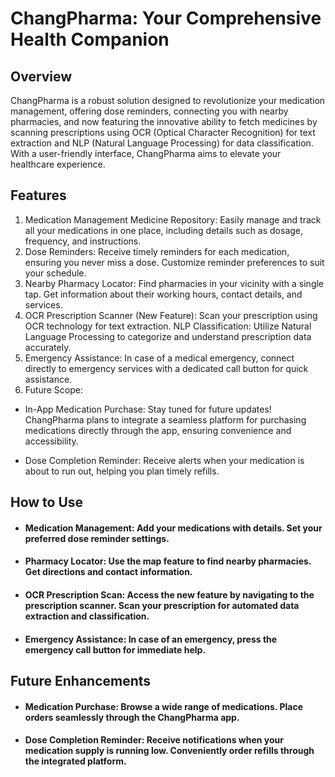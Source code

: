 # ChangPharma: Your Comprehensive Health Companion
## Overview
ChangPharma is a robust solution designed to revolutionize your medication management, offering dose reminders, connecting you with nearby pharmacies, and now featuring the innovative ability to fetch medicines by scanning prescriptions using OCR (Optical Character Recognition) for text extraction and NLP (Natural Language Processing) for data classification. With a user-friendly interface, ChangPharma aims to elevate your healthcare experience.

## Features
1. Medication Management
Medicine Repository: Easily manage and track all your medications in one place, including details such as dosage, frequency, and instructions.
2. Dose Reminders: Receive timely reminders for each medication, ensuring you never miss a dose. Customize reminder preferences to suit your schedule.
3. Nearby Pharmacy Locator: Find pharmacies in your vicinity with a single tap. Get information about their working hours, contact details, and services.
3. OCR Prescription Scanner (New Feature): Scan your prescription using OCR technology for text extraction.
NLP Classification: Utilize Natural Language Processing to categorize and understand prescription data accurately.
4. Emergency Assistance: In case of a medical emergency, connect directly to emergency services with a dedicated call button for quick assistance.
5. Future Scope:
- In-App Medication Purchase: Stay tuned for future updates! ChangPharma plans to integrate a seamless platform for purchasing medications directly through the app, ensuring convenience and accessibility.

- Dose Completion Reminder: Receive alerts when your medication is about to run out, helping you plan timely refills.

## How to Use
- #### Medication Management: Add your medications with details. Set your preferred dose reminder settings.

- #### Pharmacy Locator: Use the map feature to find nearby pharmacies. Get directions and contact information.

- #### OCR Prescription Scan: Access the new feature by navigating to the prescription scanner. Scan your prescription for automated data extraction and classification.

- #### Emergency Assistance: In case of an emergency, press the emergency call button for immediate help.

## Future Enhancements
- #### Medication Purchase: Browse a wide range of medications. Place orders seamlessly through the ChangPharma app.

- #### Dose Completion Reminder: Receive notifications when your medication supply is running low. Conveniently order refills through the integrated platform.

